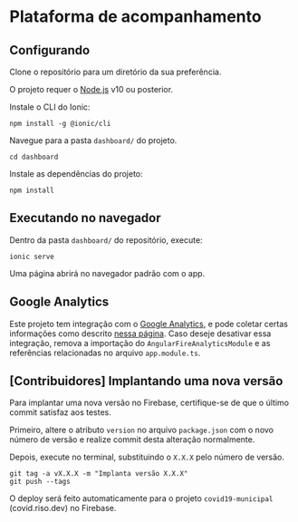 # Plataforma de acompanhamento

## Configurando

Clone o repositório para um diretório da sua preferência.

O projeto requer o [Node.js](https://nodejs.org) v10 ou posterior.

Instale o CLI do Ionic:

    npm install -g @ionic/cli

Navegue para a pasta `dashboard/` do projeto.

    cd dashboard

Instale as dependências do projeto:

    npm install

## Executando no navegador

Dentro da pasta `dashboard/` do repositório, execute:

    ionic serve

Uma página abrirá no navegador padrão com o app.

## Google Analytics

Este projeto tem integração com o [Google Analytics](https://analytics.google.com), e pode coletar certas informações como descrito [nessa página](https://support.google.com/analytics/answer/6318039). Caso deseje desativar essa integração, remova a importação do `AngularFireAnalyticsModule` e as referências relacionadas no arquivo `app.module.ts`.

## [Contribuidores] Implantando uma nova versão

Para implantar uma nova versão no Firebase, certifique-se de que o último commit satisfaz aos testes.

Primeiro, altere o atributo `version` no arquivo `package.json` com o novo número de versão e realize commit desta alteração normalmente.

Depois, execute no terminal, substituindo o `X.X.X` pelo número de versão.

    git tag -a vX.X.X -m "Implanta versão X.X.X"
    git push --tags

O deploy será feito automaticamente para o projeto `covid19-municipal` (covid.riso.dev) no Firebase.